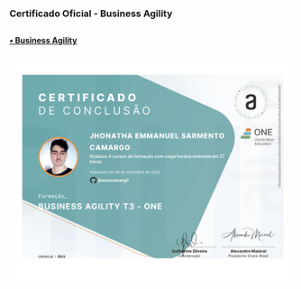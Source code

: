 ### Certificado Oficial - Business Agility

##

#### <a href="https://cursos.alura.com.br/user/jhonncamarg0/degree-business-agility-turma3-one-407797/certificate" target="_blank"> • Business Agility </a>

##

![NPM](https://github.com/jhonncamarg0/oracle-next-education/blob/main/certificados/business-agility/business-agility.jpg)
